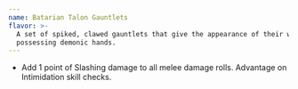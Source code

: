 ```yaml
---
name: Batarian Talon Gauntlets
flavor: >-
  A set of spiked, clawed gauntlets that give the appearance of their wearer
  possessing demonic hands.
---
```

- Add 1 point of Slashing damage to all melee damage rolls. Advantage on Intimidation skill 
checks.